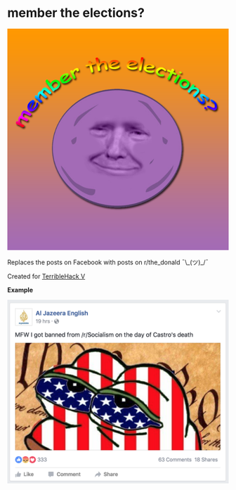 # member the elections?

![](https://github.com/AcroMace/member-the-elections/raw/master/res/icon/640x640.png)

Replaces the posts on Facebook with posts on r/the\_donald ¯\\\_(ツ)_/¯

Created for [TerribleHack V](http://terriblehack.website/)

**Example**

![](https://github.com/AcroMace/member-the-elections/raw/master/res/screenshots/facebook.png)
